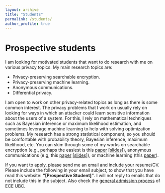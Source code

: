 ```yaml
---
layout: archive
title: "Students"
permalink: /students/
author_profile: true
---
```


# Prospective students
I am looking for motivated students that want to do research with me on various privacy topics.
My main research topics are:
- Privacy-preserving searchable encryption.
- Privacy-preserving machine learning.
- Anonymous communications.
- Differential privacy.

I am open to work on other privacy-related topics as long as there is some common interest.
The privacy problems that I work on usually rely on looking for ways in which an attacker could learn sensitive information about the users of a system.
For this, I rely on mathematical techniques such as Bayesian inference or maximum likelihood estimation, and sometimes leverage machine learning to help with solving optimization problems.
My research has a strong statistical component, so you should be comfortable with probability theory, Bayesian inference, maximum likelihood, etc.
You can skim through some of my works on searchable encryption (e.g., perhaps the easiest is this [paper](/files/oya-2021-08-usenix.pdf) [[slides]](/files/oya-2021-08-usenix-slides.pdf)), anonymous communications (e.g, this [paper](/files/oya-2014-07-pets.pdf) [[slides]](/files/oya-2014-07-pets-slides.pdf)), or machine learning (this [paper](/files/oya-2023-07-csf.pdf)).

If you want to apply, please send me an email and include your resume/CV.
Please include the following in your email subject, to show that you have read this website: **"[Prospective Student]"**.
I will not reply to emails that do not include this in the subject.
Also check the [general admission process](https://ece.ubc.ca/undergraduates/admissions/) of ECE UBC.